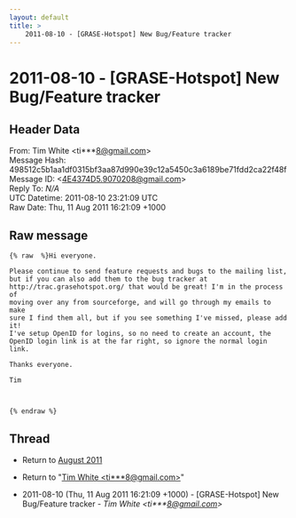 ```yaml
---
layout: default
title: >
    2011-08-10 - [GRASE-Hotspot] New Bug/Feature tracker
---
```


# 2011-08-10 - [GRASE-Hotspot] New Bug/Feature tracker

## Header Data

From: Tim White \<ti***8@gmail.com\><br>
Message Hash: 498512c5b1aa1df0315bf3aa87d990e39c12a5450c3a6189be71fdd2ca22f48f<br>
Message ID: \<4E4374D5.9070208@gmail.com\><br>
Reply To: _N/A_<br>
UTC Datetime: 2011-08-10 23:21:09 UTC<br>
Raw Date: Thu, 11 Aug 2011 16:21:09 +1000<br>

## Raw message

```
{% raw  %}Hi everyone.

Please continue to send feature requests and bugs to the mailing list, 
but if you can also add them to the bug tracker at 
http://trac.grasehotspot.org/ that would be great! I'm in the process of 
moving over any from sourceforge, and will go through my emails to make 
sure I find them all, but if you see something I've missed, please add it!
I've setup OpenID for logins, so no need to create an account, the 
OpenID login link is at the far right, so ignore the normal login link.

Thanks everyone.

Tim



{% endraw %}
```

## Thread

+ Return to [August 2011](/archive/2011/08)

+ Return to "[Tim White <ti***8<span>@</span>gmail.com>](/authors/ti___8_at_gmail_com)"

+ 2011-08-10 (Thu, 11 Aug 2011 16:21:09 +1000) - [GRASE-Hotspot] New Bug/Feature tracker - _Tim White \<ti***8@gmail.com\>_


